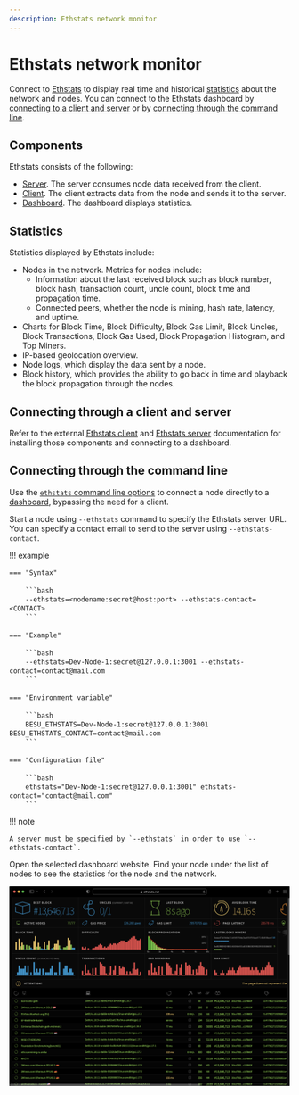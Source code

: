 ```yaml
---
description: Ethstats network monitor
---
```


# Ethstats network monitor

Connect to [Ethstats](https://ethstats.net) to display real time and historical [statistics](#statistics) about the network and nodes.
You can connect to the Ethstats dashboard by [connecting to a client and server](#connecting-through-a-client-and-server) or by [connecting through the command line](#connecting-through-the-command-line).

## Components

Ethstats consists of the following:

- [Server](https://github.com/goerli/ethstats-server). The server consumes node data received from the client.
- [Client](https://github.com/goerli/ethstats-client). The client extracts data from the node and sends it to the server.
- [Dashboard](https://github.com/goerli/ethstats-client#available-dashboards). The dashboard displays statistics.

## Statistics

Statistics displayed by Ethstats include:

- Nodes in the network. Metrics for nodes include:
    - Information about the last received block such as block number, block hash, transaction count, uncle count, block time and propagation time.
    - Connected peers, whether the node is mining, hash rate, latency, and uptime.
- Charts for Block Time, Block Difficulty, Block Gas Limit, Block Uncles, Block Transactions, Block Gas Used, Block Propagation Histogram, and Top Miners.
- IP-based geolocation overview.
- Node logs, which display the data sent by a node.
- Block history, which provides the ability to go back in time and playback the block propagation through the nodes.

## Connecting through a client and server

Refer to the external [Ethstats client](https://github.com/goerli/ethstats-client) and [Ethstats server](https://github.com/goerli/ethstats-server) documentation
for installing those components and connecting to a dashboard.

## Connecting through the command line

Use the [`ethstats` command line options](../../Reference/CLI/CLI-Syntax.md#ethstats) to connect a node directly to a [dashboard](https://github.com/goerli/ethstats-client#available-dashboards), bypassing the need for a client.

Start a node using `--ethstats` command to specify the Ethstats server URL.
You can specify a contact email to send to the server using `--ethstats-contact`.

!!! example

    === "Syntax"

        ```bash
        --ethstats=<nodename:secret@host:port> --ethstats-contact=<CONTACT>
        ```

    === "Example"

        ```bash
        --ethstats=Dev-Node-1:secret@127.0.0.1:3001 --ethstats-contact=contact@mail.com
        ```

    === "Environment variable"

        ```bash
        BESU_ETHSTATS=Dev-Node-1:secret@127.0.0.1:3001 BESU_ETHSTATS_CONTACT=contact@mail.com
        ```

    === "Configuration file"

        ```bash
        ethstats="Dev-Node-1:secret@127.0.0.1:3001" ethstats-contact="contact@mail.com"
        ```

!!! note

    A server must be specified by `--ethstats` in order to use `--ethstats-contact`.

Open the selected dashboard website. Find your node under the list of nodes to see the statistics for the node and the network.

![dashboard](../../images/dashboard.png)
